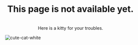 <div align="center"><h1>This page is not available yet.</h1><br>
<span color="red"> Here is a kitty for your troubles.</span>

</div>

<div align="center" style="width:200px; height:200px;">
  
![cute-cat-white](https://github.com/cattelia/cattelia.github.io/assets/16729225/324cfaa2-154e-4d38-93c0-444d9aa5e8bc)
  
</div>

